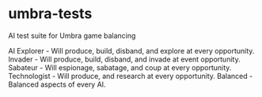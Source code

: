 umbra-tests
===========

AI test suite for Umbra game balancing

AI
Explorer - Will produce, build, disband, and explore at every opportunity.
Invader - Will produce, build, disband, and invade at event opportunity.
Sabateur - Will espionage, sabatage, and coup at every opportunity.
Technologist - Will produce, and research at every opportunity.
Balanced - Balanced aspects of every AI.
